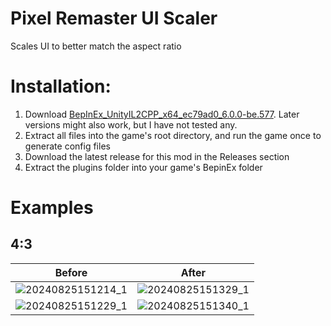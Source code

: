 # Pixel Remaster UI Scaler
Scales UI to better match the aspect ratio


# Installation:
1. Download [BepInEx_UnityIL2CPP_x64_ec79ad0_6.0.0-be.577](https://builds.bepinex.dev/projects/bepinex_be/577/BepInEx_UnityMono_x64_ec79ad0_6.0.0-be.577.zip). Later versions might also work, but I have not tested any.
3. Extract all files into the game's root directory, and run the game once to generate config files
4. Download the latest release for this mod in the Releases section
5. Extract the plugins folder into your game's BepinEx folder


# Examples
## 4:3
Before             |  After
:-------------------------:|:-------------------------:
![20240825151214_1](https://github.com/user-attachments/assets/29d0eb99-50d1-4345-a36f-95bede209cc6) | ![20240825151329_1](https://github.com/user-attachments/assets/2cc760a1-bcf3-4a9f-800e-472a21e5f563)
![20240825151229_1](https://github.com/user-attachments/assets/4aec1cfe-6cd3-4c96-9b00-24741d89ab47) | ![20240825151340_1](https://github.com/user-attachments/assets/be75d645-bbaf-44c7-8a91-2b4b382b02c9)

